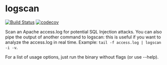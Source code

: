 # logscan
[![Build Status](https://travis-ci.com/gpaddis/logscan.svg?branch=develop)](https://travis-ci.com/gpaddis/logscan)
[![codecov](https://codecov.io/gh/gpaddis/logscan/branch/develop/graph/badge.svg)](https://codecov.io/gh/gpaddis/logscan)

Scan an Apache access.log for potential SQL Injection attacks. You can also pipe the output of another command to logscan: this is useful if you want to analyze the access.log in real time. Example: `tail -f access.log | logscan -i -v`.

For a list of usage options, just run the binary without flags (or use --help).